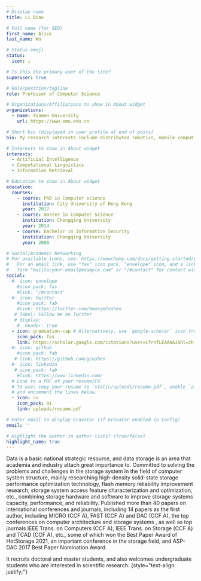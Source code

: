 ```yaml
---
# Display name
title: Li Qiao

# Full name (for SEO)
first_name: Alice
last_name: Wu

# Status emoji
status:
  icon: ☕️

# Is this the primary user of the site?
superuser: true

# Role/position/tagline
role: Professor of Computer Science

# Organizations/Affiliations to show in About widget
organizations:
  - name: Xiamen University
    url: https://www.xmu.edu.cn

# Short bio (displayed in user profile at end of posts)
bio: My research interests include distributed robotics, mobile computing and programmable matter.

# Interests to show in About widget
interests:
  - Artificial Intelligence
  - Computational Linguistics
  - Information Retrieval

# Education to show in About widget
education:
  courses:
    - course: PhD in Computer science
      institution: City University of Hong Kong
      year: 2017
    - course: master in Computer Science 
      institution: Chongqing University
      year: 2014
    - course: bachelor in Information Security
      institution: Chongqing University
      year: 2008

# Social/Academic Networking
# For available icons, see: https://wowchemy.com/docs/getting-started/page-builder/#icons
#   For an email link, use "fas" icon pack, "envelope" icon, and a link in the
#   form "mailto:your-email@example.com" or "/#contact" for contact widget.
social:
  #- icon: envelope
    #icon_pack: fas
    #link: '/#contact'
  #- icon: twitter
    #icon_pack: fab
    #link: https://twitter.com/GeorgeCushen
   # label: Follow me on Twitter
   # display:
    #  header: true
  - icon: graduation-cap # Alternatively, use `google-scholar` icon from `ai` icon pack
    icon_pack: fas
    link: https://scholar.google.com/citations?user=CfrnfLEAAAAJ&hl=zh-CN
  #- icon: github
    #icon_pack: fab
   # link: https://github.com/gcushen
  #- icon: linkedin
   # icon_pack: fab
    #link: https://www.linkedin.com/
  # Link to a PDF of your resume/CV.
  # To use: copy your resume to `static/uploads/resume.pdf`, enable `ai` icons in `params.yaml`,
  # and uncomment the lines below.
  - icon: cv
    icon_pack: ai
    link: uploads/resume.pdf

# Enter email to display Gravatar (if Gravatar enabled in Config)
email: ''

# Highlight the author in author lists? (true/false)
highlight_name: true
---
```


Data is a basic national strategic resource, and data storage is an area that academia and industry attach great importance to. Committed to solving the problems and challenges in the storage system in the field of computer system structure, mainly researching high-density solid-state storage performance optimization technology, flash memory reliability improvement research, storage system access feature characterization and optimization, etc., combining storage hardware and software to improve storage systems capacity, performance, and reliability. Published more than 40 papers on international conferences and journals, including 14 papers as the first author, including MICRO (CCF A), FAST (CCF A) and DAC (CCF A), the top conferences on computer architecture and storage systems , as well as top journals IEEE Trans. on Computers (CCF A), IEEE Trans. on Storage (CCF A) and TCAD (CCF A), etc., some of which won the Best Paper Award of HotStorage 2021, an important conference in the storage field, and ASP-DAC 2017 Best Paper Nomination Award.

It recruits doctoral and master students, and also welcomes undergraduate students who are interested in scientific research.
{style="text-align: justify;"}
